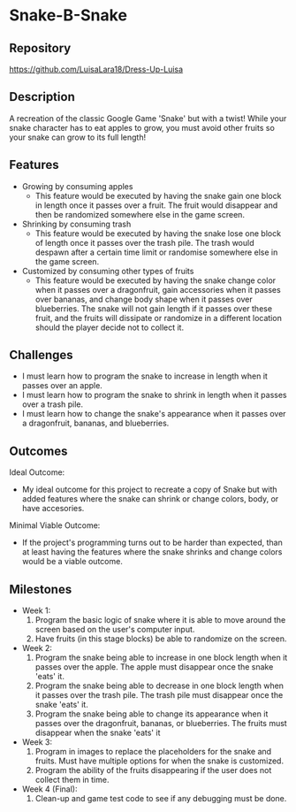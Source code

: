 # Snake-B-Snake

## Repository
https://github.com/LuisaLara18/Dress-Up-Luisa

## Description
A recreation of the classic Google Game 'Snake' but with a twist! While your snake character has to eat apples to grow, you must avoid other fruits so your snake can grow to its full length!

## Features
- Growing by consuming apples
  - This feature would be executed by having the snake gain one block in length once it passes over a fruit. The fruit would disappear and then be randomized somewhere else in the game screen.
- Shrinking by consuming trash
  - This feature would be executed by having the snake lose one block of length once it passes over the trash pile. The trash would despawn after a certain time limit or randomise somewhere else in the game screen.
- Customized by consuming other types of fruits
  - This feature would be executed by having the snake change color when it passes over a dragonfruit, gain accessories when it passes over bananas, and change body shape when it passes over blueberries. The snake will not gain length if it passes over these fruit, and the fruits will dissipate or randomize in a different location should the player decide not to collect it. 

## Challenges
- I must learn how to program the snake to increase in length when it passes over an apple.
- I must learn how to program the snake to shrink in length when it passes over a trash pile.
- I must learn how to change the snake's appearance when it passes over a dragonfruit, bananas, and blueberries.

## Outcomes
Ideal Outcome: 
- My ideal outcome for this project to recreate a copy of Snake but with added features where the snake can shrink or change colors, body, or have accesories.

Minimal Viable Outcome:
- If the project's programming turns out to be harder than expected, than at least having the features where the snake shrinks and change colors would be a viable outcome.

## Milestones
- Week 1:
  1. Program the basic logic of snake where it is able to move around the screen based on the user's computer input.
  2. Have fruits (in this stage blocks) be able to randomize on the screen.
- Week 2:
  1. Program the snake being able to increase in one block length when it passes over the apple. The apple must disappear once the snake 'eats' it.
  2. Program the snake being able to decrease in one block length when it passes over the trash pile. The trash pile must disappear once the snake 'eats' it.
  3. Program the snake being able to change its appearance when it passes over the dragonfruit, bananas, or blueberries. The fruits must disappear when the snake 'eats' it
- Week 3:
  1. Program in images to replace the placeholders for the snake and fruits. Must have multiple options for when the snake is customized.
  2. Program the ability of the fruits disappearing if the user does not collect them in time. 
- Week 4 (Final):
  1. Clean-up and game test code to see if any debugging must be done.
